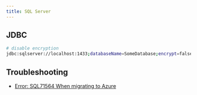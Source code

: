 ```yaml
---
title: SQL Server
---
```


## JDBC

```bash
# disable encryption
jdbc:sqlserver://localhost:1433;databaseName=SomeDatabase;encrypt=false;
```

## Troubleshooting

- [Error: SQL71564 When migrating to Azure](https://stackoverflow.com/questions/38857692/error-sql71564-when-migrating-to-azure)
